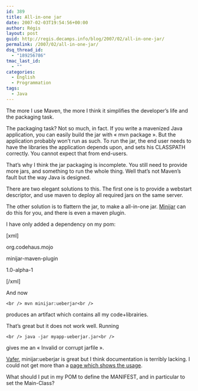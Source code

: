 ```yaml
---
id: 389
title: All-in-one jar
date: 2007-02-03T19:54:56+00:00
author: Régis
layout: post
guid: http://regis.decamps.info/blog/2007/02/all-in-one-jar/
permalink: /2007/02/all-in-one-jar/
dsq_thread_id:
  - "189256786"
tmac_last_id:
  - ""
categories:
  - English
  - Programmation
tags:
  - Java
---
```

The more I use Maven, the more I think it simplifies the developer&rsquo;s life and the packaging task.

The packaging task? Not so much, in fact. If you write a mavenized Java application, you can easily build the jar with « mvn package ». But the application probably won&rsquo;t run as such. To run the jar, the end user needs to have the libraries the application depends upon, and sets his CLASSPATH correctly. You cannot expect that from end-users.

That&rsquo;s why I think the jar packaging is incomplete. You still need to provide more jars, and something to run the whole thing. Well that&rsquo;s not Maven&rsquo;s fault but the way Java is designed.

There are two elegant solutions to this. The first one is to provide a webstart descriptor, and use maven to deploy all required jars on the same server.

The other solution is to flattern the jar, to make a all-in-one jar. [Minijar](http://mojo.codehaus.org/minijar-maven-plugin/ueberjar-mojo.html) can do this for you, and there is even a maven plugin. 

I have only added a dependency on my pom:
  
[xml]
  
<dependency>
	  
<groupid>org.codehaus.mojo</groupid>
	  
<artifactid>minijar-maven-plugin</artifactid>
	  
<version>1.0-alpha-1</version>
  
</dependency>
  
[/xml]

And now
  
`<br />
mvn minijar:ueberjar<br />
` 
  
produces an artifact which contains all my code+librairies.

That&rsquo;s great but it does not work well. Running
  
`<br />
java -jar myapp-ueberjar.jar<br />
` 

gives me an « Invalid or corrupt jarfile ».

[Vafer](http://vafer.org/blog/20070124132358/trackback/), minijar:ueberjar is great but I think documentation is terribly lacking. I could not get more than a [page which shows the usage](https://svn.codehaus.org/mojo/trunk/mojo/minijar-maven-plugin//src/site/apt/usage.apt). 

What should I put in my POM to define the MANIFEST, and in particular to set the Main-Class?